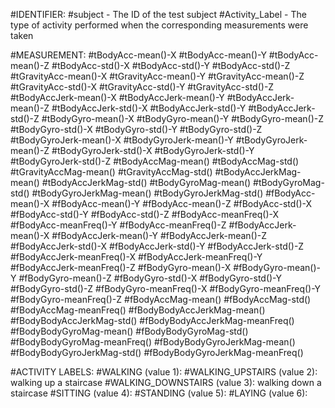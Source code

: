 #IDENTIFIER:
#subject - The ID of the test subject
#Activity_Label - The type of activity performed when the corresponding measurements were taken

#MEASUREMENT:
#tBodyAcc-mean()-X
#tBodyAcc-mean()-Y
#tBodyAcc-mean()-Z
#tBodyAcc-std()-X
#tBodyAcc-std()-Y
#tBodyAcc-std()-Z
#tGravityAcc-mean()-X
#tGravityAcc-mean()-Y
#tGravityAcc-mean()-Z
#tGravityAcc-std()-X
#tGravityAcc-std()-Y
#tGravityAcc-std()-Z
#tBodyAccJerk-mean()-X
#tBodyAccJerk-mean()-Y
#tBodyAccJerk-mean()-Z
#tBodyAccJerk-std()-X
#tBodyAccJerk-std()-Y
#tBodyAccJerk-std()-Z
#tBodyGyro-mean()-X
#tBodyGyro-mean()-Y
#tBodyGyro-mean()-Z
#tBodyGyro-std()-X
#tBodyGyro-std()-Y
#tBodyGyro-std()-Z
#tBodyGyroJerk-mean()-X
#tBodyGyroJerk-mean()-Y
#tBodyGyroJerk-mean()-Z
#tBodyGyroJerk-std()-X
#tBodyGyroJerk-std()-Y
#tBodyGyroJerk-std()-Z
#tBodyAccMag-mean()
#tBodyAccMag-std()
#tGravityAccMag-mean()
#tGravityAccMag-std()
#tBodyAccJerkMag-mean()
#tBodyAccJerkMag-std()
#tBodyGyroMag-mean()
#tBodyGyroMag-std()
#tBodyGyroJerkMag-mean()
#tBodyGyroJerkMag-std()
#fBodyAcc-mean()-X
#fBodyAcc-mean()-Y
#fBodyAcc-mean()-Z
#fBodyAcc-std()-X
#fBodyAcc-std()-Y
#fBodyAcc-std()-Z
#fBodyAcc-meanFreq()-X
#fBodyAcc-meanFreq()-Y
#fBodyAcc-meanFreq()-Z
#fBodyAccJerk-mean()-X
#fBodyAccJerk-mean()-Y
#fBodyAccJerk-mean()-Z
#fBodyAccJerk-std()-X
#fBodyAccJerk-std()-Y
#fBodyAccJerk-std()-Z
#fBodyAccJerk-meanFreq()-X
#fBodyAccJerk-meanFreq()-Y
#fBodyAccJerk-meanFreq()-Z
#fBodyGyro-mean()-X
#fBodyGyro-mean()-Y
#fBodyGyro-mean()-Z
#fBodyGyro-std()-X
#fBodyGyro-std()-Y
#fBodyGyro-std()-Z
#fBodyGyro-meanFreq()-X
#fBodyGyro-meanFreq()-Y
#fBodyGyro-meanFreq()-Z
#fBodyAccMag-mean()
#fBodyAccMag-std()
#fBodyAccMag-meanFreq()
#fBodyBodyAccJerkMag-mean()
#fBodyBodyAccJerkMag-std()
#fBodyBodyAccJerkMag-meanFreq()
#fBodyBodyGyroMag-mean()
#fBodyBodyGyroMag-std()
#fBodyBodyGyroMag-meanFreq()
#fBodyBodyGyroJerkMag-mean()
#fBodyBodyGyroJerkMag-std()
#fBodyBodyGyroJerkMag-meanFreq()


#ACTIVITY LABELS:
#WALKING (value 1): 
#WALKING_UPSTAIRS (value 2): walking up a staircase 
#WALKING_DOWNSTAIRS (value 3): walking down a staircase 
#SITTING (value 4): 
#STANDING (value 5): 
#LAYING (value 6): 
